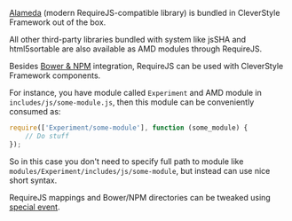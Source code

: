 [Alameda](https://github.com/requirejs/alameda) (modern RequireJS-compatible library) is bundled in CleverStyle Framework out of the box.

All other third-party libraries bundled with system like jsSHA and html5sortable are also available as AMD modules through RequireJS.

Besides [Bower & NPM](/docs/frontend-advanced/Bower-and-NPM.md) integration, RequireJS can be used with CleverStyle Framework components.

For instance, you have module called `Experiment` and AMD module in `includes/js/some-module.js`, then this module can be conveniently consumed as:

```javascript
require(['Experiment/some-module'], function (some_module) {
    // Do stuff
});
```

So in this case you don't need to specify full path to module like `modules/Experiment/includes/js/some-module`, but instead can use nice short syntax.

RequireJS mappings and Bower/NPM directories can be tweaked using [special event](/docs/backend-system-objects/$Page.md#systempagerequirejs).

